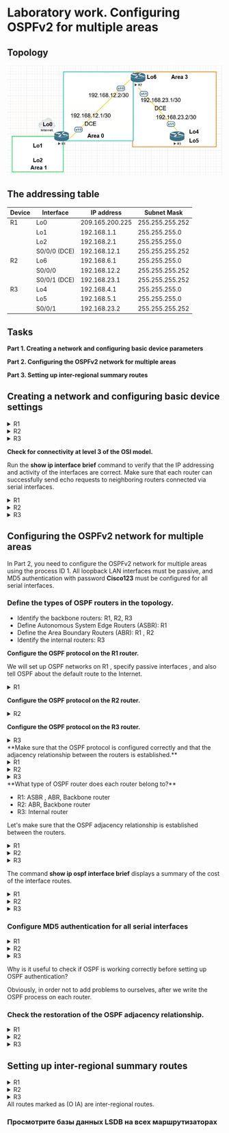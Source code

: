 # Laboratory work. Configuring OSPFv2 for multiple areas

## Topology

![](img/OSPFv2.png)

## The addressing table

| Device | Interface    | IP address      | Subnet Mask     |
| ------ | ------------ | --------------- | --------------- |
| R1     | Lo0          | 209.165.200.225 | 255.255.255.252 |
|        | Lo1          | 192.168.1.1     | 255.255.255.0   |
|        | Lo2          | 192.168.2.1     | 255.255.255.0   |
|        | S0/0/0 (DCE) | 192.168.12.1    | 255.255.255.252 |
| R2     | Lo6          | 192.168.6.1     | 255.255.255.0   |
|        | S0/0/0       | 192.168.12.2    | 255.255.255.252 |
|        | S0/0/1 (DCE) | 192.168.23.1    | 255.255.255.252 |
| R3     | Lo4          | 192.168.4.1     | 255.255.255.0   |
|        | Lo5          | 192.168.5.1     | 255.255.255.0   |
|        | S0/0/1       | 192.168.23.2    | 255.255.255.252 |

## Tasks

**Part 1. Creating a network and configuring basic device parameters**

**Part 2. Configuring the OSPFv2 network for multiple areas**

**Part 3. Setting up inter-regional summary routes**

## Creating a network and configuring basic device settings


<details>
<summary>R1</summary>
<pre><code>
Enable
Configure terminal
hostname R1
Interface loopback 0
ip address 209.165.200.225 255.255.255.252
Interface loopback 1
ip address 192.168.1.1 255.255.255.0
Interface loopback 2
ip address 192.168.2.1 255.255.255.0
exit
interface serial 0/0
ip address 192.168.12.1 255.255.255.252
clock rate 128000
no shutdown
exit
no ip domain-lookup
enable secret class
line vty 0 15
logging synchronous
password cisco
login
exit
line con 0
logging synchronous
password cisco
login
Banner motd "This is a secure system. Authorized Access Only!"
do copy run start
[Enter]
</code></pre>
</details>
<details>
<summary>R2</summary>
<pre><code>
Enable
Configure terminal
hostname R2
Interface loopback 6
ip address 192.168.6.1 255.255.255.0
exit
interface serial 0/0
ip address 192.168.12.2 255.255.255.252
no shutdown
exit
interface serial 1/0
ip address 192.168.23.1 255.255.255.252
clock rate 128000
no shutdown
exit
no ip domain-lookup
enable secret class
line vty 0 4
logging synchronous
password cisco
login
exit
line con 0
logging synchronous
password cisco
login
exit
Banner motd "This is a secure system. Authorized Access Only!"
do copy run start
[Enter]
</code></pre>
</details>
<details>
<summary>R3</summary>
<pre><code>
enable
configure terminal
hostname R3
interface serial 0/0
ip address 192.168.23.2 255.255.255.252
no shutdown
exit
interface loopback 4
ip address 192.168.4.1 255.255.255.0
exit
interface loopback 5
ip address 192.168.5.1 255.255.255.0
exit
no ip domain-lookup
enable secret class
line vty 0 4
logging synchronous
password cisco
login
exit
line con 0
logging synchronous
password cisco
login
exit
Banner motd "This is a secure system. Authorized Access Only!"
do copy run start
</code></pre>
</details>

**Check for connectivity at level 3 of the OSI model.**

Run the **show ip interface brief** command to verify that the IP addressing and activity of the interfaces are correct. Make sure that each router can successfully send echo requests to neighboring routers connected via serial interfaces.

<details>
<summary>R1</summary>
<pre><code>
R1(config)#do show ip interface brief
Interface                  IP-Address      OK? Method Status                Protocol
Ethernet0/0                unassigned      YES unset  administratively down down
Ethernet0/1                unassigned      YES unset  administratively down down
Ethernet0/2                unassigned      YES unset  administratively down down
Ethernet0/3                unassigned      YES unset  administratively down down
Serial1/0                  192.168.12.1    YES manual up                    up
Serial1/1                  unassigned      YES unset  administratively down down
Serial1/2                  unassigned      YES unset  administratively down down
Serial1/3                  unassigned      YES unset  administratively down down
Loopback0                  209.165.200.225 YES manual up                    up
Loopback1                  192.168.1.1     YES manual up                    up
Loopback2                  192.168.2.1     YES manual up                    up
</code></pre>
</details>
<details>
<summary>R2</summary>
<pre><code>
R2(config)#do show ip interface brief
Interface                  IP-Address      OK? Method Status                Protocol
Ethernet0/0                unassigned      YES unset  administratively down down
Ethernet0/1                unassigned      YES unset  administratively down down
Ethernet0/2                unassigned      YES unset  administratively down down
Ethernet0/3                unassigned      YES unset  administratively down down
Serial1/0                  192.168.12.2    YES SLARP  up                    up
Serial1/1                  192.168.23.1    YES manual up                    up
Serial1/2                  unassigned      YES unset  administratively down down
Serial1/3                  unassigned      YES unset  administratively down down
Loopback6                  192.168.6.1     YES manual up                    up
</code></pre>
</details>
<details>
<summary>R3</summary>
<pre><code>
R3(config)#do show ip interface brief
Interface                  IP-Address      OK? Method Status                Protocol
Ethernet0/0                unassigned      YES unset  administratively down down
Ethernet0/1                unassigned      YES unset  administratively down down
Ethernet0/2                unassigned      YES unset  administratively down down
Ethernet0/3                unassigned      YES unset  administratively down down
Serial1/0                  unassigned      YES unset  administratively down down
Serial1/1                  192.168.23.2    YES SLARP  up                    up
Serial1/2                  unassigned      YES unset  administratively down down
Serial1/3                  unassigned      YES unset  administratively down down
Loopback4                  192.168.4.1     YES manual up                    up
Loopback5                  192.168.5.1     YES manual up                    up
</code></pre>
</details>

## Configuring the OSPFv2 network for multiple areas

In Part 2, you need to configure the OSPFv2 network for multiple areas using the process ID 1. All loopback LAN interfaces must be passive, and MD5 authentication with password  **Cisco123** must be configured for all serial interfaces.

### Define the types of OSPF routers in the topology.

- Identify the backbone routers: R1, R2, R3
- Define Autonomous System Edge Routers (ASBR): R1
- Define the Area Boundary Routers (ABR): R1 , R2
- Identify the internal routers: R3

**Configure the OSPF protocol on the R1 router.**

We will set up OSPF networks on R1 , specify passive interfaces , and also tell OSPF about the default route to the Internet.

<details>
<summary>R1</summary>
<pre><code>
router ospf 1
router-id 1.1.1.1
network192.168.1.0 0.0.0.255 area 1
network 192.168.2.0 0.0.0.255 area 1
network 192.168.12.0 0.0.0.3 area 0
passive-interface Loopback1
passive-interface Loopback2
default-information originate
exit
ip route 0.0.0.0 0.0.0.0 loopback 0
do clear ip ospf process
[yes]
</code></pre>
</details>

**Configure the OSPF protocol on the R2 router.**

<details>
<summary>R2</summary>
<pre><code>
router ospf 1
router-id 2.2.2.2
network 192.168.6.0 0.0.0.255 area 3
network 192.168.12.0 0.0.0.3 area 0
network 192.168.23.0 0.0.0.3 area 3
passive-interface Loopback6
do clear ip ospf process
[yes]
</code></pre>
</details>

**Configure the OSPF protocol on the R3 router.**

<details>
<summary>R3</summary>
<pre><code>
router ospf 1
router-id 3.3.3.3
network 192.168.23.0 0.0.0.3 area 3
passive-interface Loopback4
passive-interface Loopback5
network 192.168.4.0 0.0.0.255 area 3
network 192.168.5.0 0.0.0.255 area 3
do clear ip ospf process
[yes]
</code></pre>
</details>
**Make sure that the OSPF protocol is configured correctly and that the adjacency relationship between the routers is established.**

<details>
<summary>R1</summary>
<pre><code>
R1(config)#do show ip protocols
*** IP Routing is NSF aware ***
!
Routing Protocol is "application"
  Sending updates every 0 seconds
  Invalid after 0 seconds, hold down 0, flushed after 0
  Outgoing update filter list for all interfaces is not set
  Incoming update filter list for all interfaces is not set
  Maximum path: 32
  Routing for Networks:
  Routing Information Sources:
    Gateway         Distance      Last Update
  Distance: (default is 4)
!
Routing Protocol is "ospf 1"
  Outgoing update filter list for all interfaces is not set
  Incoming update filter list for all interfaces is not set
  Router ID 1.1.1.1
  It is an area border and autonomous system boundary router
 Redistributing External Routes from,
  Number of areas in this router is 2. 2 normal 0 stub 0 nssa
  Maximum path: 4
  Routing for Networks:
    192.168.2.0 0.0.0.255 area 1
    192.168.12.0 0.0.0.3 area 0
  Passive Interface(s):
    Loopback1
    Loopback2
  Routing Information Sources:
    Gateway         Distance      Last Update
    2.2.2.2              110      00:00:01
  Distance: (default is 110)
!
</code></pre>
</details>
<details>
<summary>R2</summary>
<pre><code>
R2(config)#do show ip protocols
*** IP Routing is NSF aware ***
!
Routing Protocol is "application"
  Sending updates every 0 seconds
  Invalid after 0 seconds, hold down 0, flushed after 0
  Outgoing update filter list for all interfaces is not set
  Incoming update filter list for all interfaces is not set
  Maximum path: 32
  Routing for Networks:
  Routing Information Sources:
    Gateway         Distance      Last Update
  Distance: (default is 4)
!
Routing Protocol is "ospf 1"
  Outgoing update filter list for all interfaces is not set
  Incoming update filter list for all interfaces is not set
  Router ID 2.2.2.2
  It is an area border router
  Number of areas in this router is 2. 2 normal 0 stub 0 nssa
  Maximum path: 4
  Routing for Networks:
    192.168.6.0 0.0.0.255 area 3
    192.168.12.0 0.0.0.3 area 0
    192.168.23.0 0.0.0.3 area 3
  Passive Interface(s):
    Loopback6
  Routing Information Sources:
    Gateway         Distance      Last Update
    3.3.3.3              110      00:00:13
    1.1.1.1              110      00:00:53
  Distance: (default is 110)
!
</code></pre>
</details>
<details>
<summary>R3</summary>
<pre><code>
R3(config)#do show ip protocols
*** IP Routing is NSF aware ***
!
Routing Protocol is "application"
  Sending updates every 0 seconds
  Invalid after 0 seconds, hold down 0, flushed after 0
  Outgoing update filter list for all interfaces is not set
  Incoming update filter list for all interfaces is not set
  Maximum path: 32
  Routing for Networks:
  Routing Information Sources:
    Gateway         Distance      Last Update
  Distance: (default is 4)
!
Routing Protocol is "ospf 1"
  Outgoing update filter list for all interfaces is not set
  Incoming update filter list for all interfaces is not set
  Router ID 3.3.3.3
  Number of areas in this router is 1. 1 normal 0 stub 0 nssa
  Maximum path: 4
  Routing for Networks:
    192.168.4.0 0.0.0.255 area 3
    192.168.5.0 0.0.0.255 area 3
    192.168.23.0 0.0.0.3 area 3
  Passive Interface(s):
    Loopback4
    Loopback5
  Routing Information Sources:
    Gateway         Distance      Last Update
    1.1.1.1              110      00:00:30
    2.2.2.2              110      00:00:30
  Distance: (default is 110)
!
</code></pre>
</details>
**What type of OSPF router does each router belong to?**

- R1: ASBR , ABR, Backbone router
- R2: ABR, Backbone router
- R3: Internal router

Let's make sure that the OSPF adjacency relationship is established between the routers.

<details>
<summary>R1</summary>
<pre><code>
R1#show ip ospf neighbor
!
Neighbor ID     Pri   State           Dead Time   Address         Interface
2.2.2.2           0   FULL/  -        00:00:33    192.168.12.2    Serial1/0
</code></pre>
</details>
<details>
<summary>R2</summary>
<pre><code>
R2#show ip ospf neighbor
!
Neighbor ID     Pri   State           Dead Time   Address         Interface
1.1.1.1           0   FULL/  -        00:00:39    192.168.12.1    Serial1/0
3.3.3.3           0   FULL/  -        00:00:37    192.168.23.2    Serial1/1
</code></pre>
</details>
<details>
<summary>R3</summary>
<pre><code>
R3#show ip ospf neighbor
!
Neighbor ID     Pri   State           Dead Time   Address         Interface
2.2.2.2           0   FULL/  -        00:00:39    192.168.23.1    Serial1/1
</code></pre>
</details>

The command **show ip ospf interface brief** displays a summary of the cost of the interface routes.

<details>
<summary>R1</summary>
<pre><code>
R1#show ip ospf interface brief
Interface    PID   Area            IP Address/Mask    Cost  State Nbrs F/C
Se1/0        1     0               192.168.12.1/30    64    P2P   1/1
Lo2          1     1               192.168.2.1/24     1     LOOP  0/0
</code></pre>
</details>
<details>
<summary>R2</summary>
<pre><code>
R2#show ip ospf interface brief
Interface    PID   Area            IP Address/Mask    Cost  State Nbrs F/C
Se1/0        1     0               192.168.12.2/30    64    P2P   1/1
Lo6          1     3               192.168.6.1/24     1     LOOP  0/0
Se1/1        1     3               192.168.23.1/30    64    P2P   1/1
</code></pre>
</details>
<details>
<summary>R3</summary>
<pre><code>
R3#show ip ospf interface brief
Interface    PID   Area            IP Address/Mask    Cost  State Nbrs F/C
Lo4          1     3               192.168.4.1/24     1     LOOP  0/0
Lo5          1     3               192.168.5.1/24     1     LOOP  0/0
Se1/1        1     3               192.168.23.2/30    64    P2P   1/1
</code></pre>
</details>

### Configure MD5 authentication for all serial interfaces

<details>
<summary>R1</summary>
<pre><code>
interface Serial 1/0
ip ospf authentication message-digest
ip ospf message-digest-key 1 md5 Cisco123
</code></pre>
</details>
<details>
<summary>R2</summary>
<pre><code>
interface Serial 0/0
ip ospf authentication message-digest
ip ospf message-digest-key 1 md5 Cisco123
interface Serial 1/0
ip ospf authentication message-digest
ip ospf message-digest-key 1 md5 Cisco123
</code></pre>
</details>
<details>
<summary>R3</summary>
<pre><code>
interface Serial 1/0
ip ospf authentication message-digest
ip ospf message-digest-key 1 md5 Cisco123
</code></pre>
</details>

Why is it useful to check if OSPF is working correctly before setting up OSPF authentication?

Obviously, in order not to add problems to ourselves, after we write the OSPF process on each router.

### Check the restoration of the OSPF adjacency relationship.

<details>
<summary>R1</summary>
<pre><code>
R1#show ip ospf neighbor
!
Neighbor ID     Pri   State           Dead Time   Address         Interface
2.2.2.2           0   FULL/  -        00:00:33    192.168.12.2    Serial1/0
</code></pre>
</details>
<details>
<summary>R2</summary>
<pre><code>
R2#show ip ospf neighbor
!
Neighbor ID     Pri   State           Dead Time   Address         Interface
1.1.1.1           0   FULL/  -        00:00:39    192.168.12.1    Serial1/0
3.3.3.3           0   FULL/  -        00:00:37    192.168.23.2    Serial1/1
</code></pre>
</details>
<details>
<summary>R3</summary>
<pre><code>
R3#show ip ospf neighbor
!
Neighbor ID     Pri   State           Dead Time   Address         Interface
2.2.2.2           0   FULL/  -        00:00:39    192.168.23.1    Serial1/1
</code></pre>
</details>

## Setting up inter-regional summary routes

<details>
<summary>R1</summary>
<pre><code>
R1(config-if)#do show ip route ospf
Codes: L - local, C - connected, S - static, R - RIP, M - mobile, B - BGP
       D - EIGRP, EX - EIGRP external, O - OSPF, IA - OSPF inter area
       N1 - OSPF NSSA external type 1, N2 - OSPF NSSA external type 2
       E1 - OSPF external type 1, E2 - OSPF external type 2
       i - IS-IS, su - IS-IS summary, L1 - IS-IS level-1, L2 - IS-IS level-2
       ia - IS-IS inter area, * - candidate default, U - per-user static route
       o - ODR, P - periodic downloaded static route, H - NHRP, l - LISP
       a - application route
       + - replicated route, % - next hop override
!
Gateway of last resort is 0.0.0.0 to network 0.0.0.0
!
      192.168.4.0/32 is subnetted, 1 subnets
O IA     192.168.4.1 [110/129] via 192.168.12.2, 00:03:30, Serial1/0
      192.168.5.0/32 is subnetted, 1 subnets
O IA     192.168.5.1 [110/129] via 192.168.12.2, 00:03:30, Serial1/0
      192.168.6.0/32 is subnetted, 1 subnets
O IA     192.168.6.1 [110/65] via 192.168.12.2, 00:04:13, Serial1/0
      192.168.23.0/30 is subnetted, 1 subnets
O IA     192.168.23.0 [110/128] via 192.168.12.2, 00:04:13, Serial1/0
</code></pre>
</details>
<details>
<summary>R2</summary>
<pre><code>
R2(config-if)#do show ip route ospf
Codes: L - local, C - connected, S - static, R - RIP, M - mobile, B - BGP
       D - EIGRP, EX - EIGRP external, O - OSPF, IA - OSPF inter area
       N1 - OSPF NSSA external type 1, N2 - OSPF NSSA external type 2
       E1 - OSPF external type 1, E2 - OSPF external type 2
       i - IS-IS, su - IS-IS summary, L1 - IS-IS level-1, L2 - IS-IS level-2
       ia - IS-IS inter area, * - candidate default, U - per-user static route
       o - ODR, P - periodic downloaded static route, H - NHRP, l - LISP
       a - application route
       + - replicated route, % - next hop override
!
Gateway of last resort is 192.168.12.1 to network 0.0.0.0
!
O*E2  0.0.0.0/0 [110/1] via 192.168.12.1, 00:04:29, Serial1/0
      192.168.2.0/32 is subnetted, 1 subnets
O IA     192.168.2.1 [110/65] via 192.168.12.1, 00:04:29, Serial1/0
      192.168.4.0/32 is subnetted, 1 subnets
O        192.168.4.1 [110/65] via 192.168.23.2, 00:03:46, Serial1/1
      192.168.5.0/32 is subnetted, 1 subnets
O        192.168.5.1 [110/65] via 192.168.23.2, 00:03:46, Serial1/1
</code></pre>
</details>
<details>
<summary>R3</summary>
<pre><code>
R3(config-if)#do show ip route ospf
Codes: L - local, C - connected, S - static, R - RIP, M - mobile, B - BGP
       D - EIGRP, EX - EIGRP external, O - OSPF, IA - OSPF inter area
       N1 - OSPF NSSA external type 1, N2 - OSPF NSSA external type 2
       E1 - OSPF external type 1, E2 - OSPF external type 2
       i - IS-IS, su - IS-IS summary, L1 - IS-IS level-1, L2 - IS-IS level-2
       ia - IS-IS inter area, * - candidate default, U - per-user static route
       o - ODR, P - periodic downloaded static route, H - NHRP, l - LISP
       a - application route
       + - replicated route, % - next hop override
!
Gateway of last resort is 192.168.23.1 to network 0.0.0.0
!
O*E2  0.0.0.0/0 [110/1] via 192.168.23.1, 00:03:53, Serial1/1
      192.168.2.0/32 is subnetted, 1 subnets
O IA     192.168.2.1 [110/129] via 192.168.23.1, 00:03:53, Serial1/1
      192.168.6.0/32 is subnetted, 1 subnets
O        192.168.6.1 [110/65] via 192.168.23.1, 00:03:53, Serial1/1
      192.168.12.0/30 is subnetted, 1 subnets
O IA     192.168.12.0 [110/128] via 192.168.23.1, 00:03:53, Serial1/1
</code></pre>
</details>
All routes marked as (O IA) are inter-regional routes.

### Просмотрите базы данных LSDB на всех маршрутизаторах
